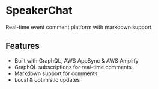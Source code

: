 # SpeakerChat

Real-time event comment platform with markdown support

## Features

- Built with GraphQL, AWS AppSync & AWS Amplify
- GraphQL subscriptions for real-time comments
- Markdown support for comments
- Local & optimistic updates

